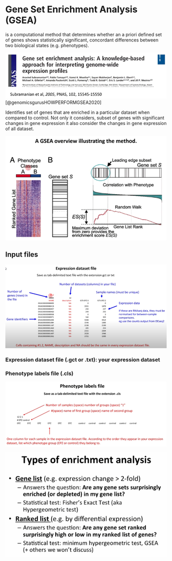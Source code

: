 # Gene Set Enrichment Analysis (GSEA)
is a computational method that determines whether an a priori defined set of genes shows statistically significant, concordant differences between two biological states (e.g. phenotypes).

![](Pasted%20image%2020210124163548.png) [@genomicsgurusHOWPERFORMGSEA2020]

Identifies set of genes that are enriched in a particular dataset when compared to control. Not only it considers, subset of genes with significant changes in gene expression it also consider the changes in gene expression of all dataset.

![](Pasted%20image%2020210124164221.png)

## Input files
![](Pasted%20image%2020210124164854.png)

### Expression dataset file (.gct or .txt): your expression dataset
### Phenotype labels file (.cls)
![](Pasted%20image%2020210124165232.png)

![](Pasted%20image%2020210124172737.png)